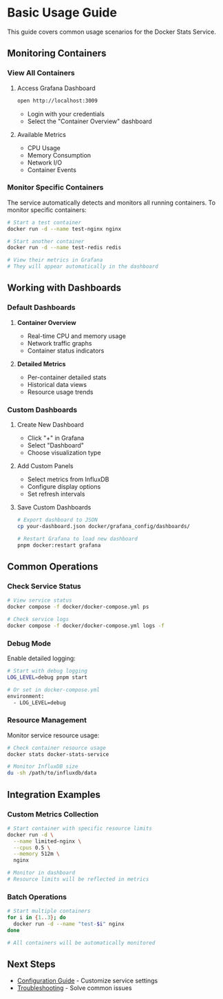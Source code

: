 # Basic Usage Guide

This guide covers common usage scenarios for the Docker Stats Service.

## Monitoring Containers

### View All Containers

1. Access Grafana Dashboard

   ```bash
   open http://localhost:3009
   ```

   - Login with your credentials
   - Select the "Container Overview" dashboard

2. Available Metrics
   - CPU Usage
   - Memory Consumption
   - Network I/O
   - Container Events

### Monitor Specific Containers

The service automatically detects and monitors all running containers. To monitor specific containers:

```bash
# Start a test container
docker run -d --name test-nginx nginx

# Start another container
docker run -d --name test-redis redis

# View their metrics in Grafana
# They will appear automatically in the dashboard
```

## Working with Dashboards

### Default Dashboards

1. **Container Overview**

   - Real-time CPU and memory usage
   - Network traffic graphs
   - Container status indicators

2. **Detailed Metrics**
   - Per-container detailed stats
   - Historical data views
   - Resource usage trends

### Custom Dashboards

1. Create New Dashboard

   - Click "+" in Grafana
   - Select "Dashboard"
   - Choose visualization type

2. Add Custom Panels

   - Select metrics from InfluxDB
   - Configure display options
   - Set refresh intervals

3. Save Custom Dashboards

   ```bash
   # Export dashboard to JSON
   cp your-dashboard.json docker/grafana_config/dashboards/

   # Restart Grafana to load new dashboard
   pnpm docker:restart grafana
   ```

## Common Operations

### Check Service Status

```bash
# View service status
docker compose -f docker/docker-compose.yml ps

# Check service logs
docker compose -f docker/docker-compose.yml logs -f
```

### Debug Mode

Enable detailed logging:

```bash
# Start with debug logging
LOG_LEVEL=debug pnpm start

# Or set in docker-compose.yml
environment:
  - LOG_LEVEL=debug
```

### Resource Management

Monitor service resource usage:

```bash
# Check container resource usage
docker stats docker-stats-service

# Monitor InfluxDB size
du -sh /path/to/influxdb/data
```

## Integration Examples

### Custom Metrics Collection

```bash
# Start container with specific resource limits
docker run -d \
  --name limited-nginx \
  --cpus 0.5 \
  --memory 512m \
  nginx

# Monitor in dashboard
# Resource limits will be reflected in metrics
```

### Batch Operations

```bash
# Start multiple containers
for i in {1..3}; do
  docker run -d --name "test-$i" nginx
done

# All containers will be automatically monitored
```

## Next Steps

- [Configuration Guide](configuration.md) - Customize service settings
- [Troubleshooting](troubleshooting.md) - Solve common issues
